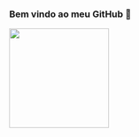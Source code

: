 ### Bem vindo ao meu GitHub 👋

<div>
  <img height="180em" src="https://github-readme-stats.vercel.app/api?username=rangelkohei&show_icons=true&theme=dark"/>
  <img height="180em" src="[![Top Langs](https://github-readme-stats.vercel.app/api/top-langs/?username=anuraghazra&layout=compact)](https://github.com/anuraghazra/github-readme-stats)/>
</div>
